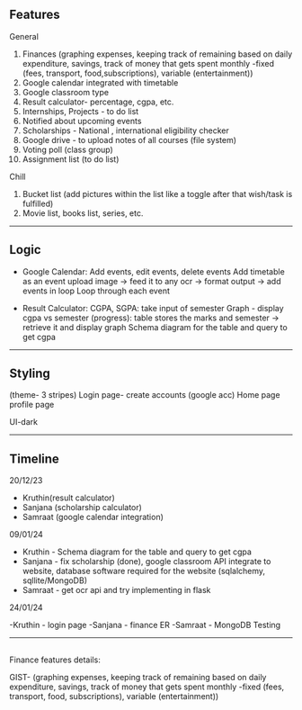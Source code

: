 ## Features
General

1. Finances (graphing expenses, keeping track of remaining based on daily expenditure, savings, track of money that gets spent monthly -fixed (fees, transport, food,subscriptions), variable (entertainment))
2. ⁠Google calendar integrated with timetable
3. Google classroom type
4. Result calculator- percentage, cgpa, etc.
5. Internships, Projects - to do list
6. Notified about upcoming events
7. Scholarships - National , international eligibility checker
8. Google drive - to upload notes of all courses (file system)
9. Voting poll (class group)
10. Assignment list (to do list)

Chill

1. Bucket list (add pictures within the list like a toggle after that wish/task is fulfilled)
2. Movie list, books list, series, etc.

---

## Logic
- Google Calendar: 
Add events, edit events, delete events
Add timetable as an event
upload image → feed it to any ocr → format output → add events in loop
Loop through each event

- Result Calculator:
CGPA, SGPA: take input of semester
Graph - display cgpa vs semester (progress): table stores the marks and semester → retrieve it and display graph
Schema diagram for the table and query to get cgpa

---

## Styling

(theme- 3 stripes)
Login page- create accounts (google acc)
Home page
profile page



UI-dark

---
## Timeline

20/12/23 

- Kruthin(result calculator)
- Sanjana (scholarship calculator)
- Samraat (google calendar integration)

09/01/24

- Kruthin - Schema diagram for the table and query to get cgpa
- Sanjana - fix scholarship (done), google classroom API integrate to website, database software required for the website (sqlalchemy, sqllite/MongoDB)
- Samraat - get ocr api and try implementing in flask

24/01/24

-Kruthin - login page
-Sanjana - finance ER
-Samraat - MongoDB Testing

---
##
Finance features details:

GIST- (graphing expenses, keeping track of remaining based on daily expenditure, savings, track of money that gets spent monthly -fixed (fees, transport, food, subscriptions), variable (entertainment))
